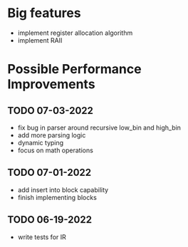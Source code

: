 # Big features
- implement register allocation algorithm 
- implement RAII

# Possible Performance Improvements

## TODO 07-03-2022
- fix bug in parser around recursive low_bin and high_bin
- add more parsing logic
- dynamic typing
- focus on math operations

## TODO 07-01-2022
- add insert into block capability
- finish implementing blocks

## TODO 06-19-2022
- write tests for IR

